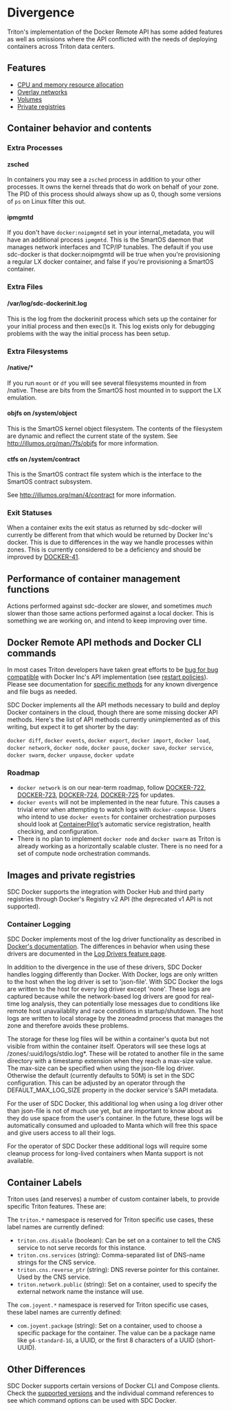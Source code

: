# Divergence

Triton's implementation of the Docker Remote API has some added features as well as omissions where the API conflicted with the needs of deploying containers across Triton data centers.

## Features

* [CPU and memory resource allocation](features/resources.md)
* [Overlay networks](features/networks.md)
* [Volumes](features/volumes.md)
* [Private registries](features/repos.md)

## Container behavior and contents

### Extra Processes

#### zsched

In containers you may see a `zsched` process in addition to your other
processes. It owns the kernel threads that do work on behalf of your zone.
The PID of this process should always show up as 0, though some versions of
`ps` on Linux filter this out.

#### ipmgmtd

If you don't have `docker:noipmgmtd` set in your internal_metadata, you will
have an additional process `ipmgmtd`. This is the SmartOS daemon that manages
network interfaces and TCP/IP tunables. The default if you use sdc-docker is
that docker:noipmgmtd will be true when you're provisioning a regular LX docker
container, and false if you're provisioning a SmartOS container.

### Extra Files

#### /var/log/sdc-dockerinit.log

This is the log from the dockerinit process which sets up the container for
your initial process and then exec()s it. This log exists only for debugging
problems with the way the initial process has been setup.

### Extra Filesystems

#### /native/*

If you run `mount` or `df` you will see several filesystems mounted in from
/native. These are bits from the SmartOS host mounted in to support the LX
emulation.

#### objfs on /system/object

This is the SmartOS kernel object filesystem. The contents of the filesystem
are dynamic and reflect the current state of the system. See
<http://illumos.org/man/7fs/objfs> for more information.

#### ctfs on /system/contract

This is the SmartOS contract file system which is the interface to the SmartOS
contract subsystem.

See <http://illumos.org/man/4/contract> for more information.

### Exit Statuses

When a container exits the exit status as returned by sdc-docker will currently
be different from that which would be returned by Docker Inc's docker. This is
due to differences in the way we handle processes within zones. This is
currently considered to be a deficiency and should be improved by [DOCKER-41](http://smartos.org/bugview/DOCKER-41).

## Performance of container management functions

Actions performed against sdc-docker are slower, and sometimes _much_ slower
than those same actions performed against a local docker. This is something we
are working on, and intend to keep improving over time.

## Docker Remote API methods and Docker CLI commands

In most cases Triton developers have taken great efforts to be [bug for bug compatible](http://en.wikipedia.org/wiki/Bug_compatibility) with Docker Inc's API implementation (see [restart policies](./features/restart.md)). Please see documentation for [specific methods](./commands/) for any known divergence and file bugs as needed.

SDC Docker implements all the API methods necessary to build and deploy Docker
containers in the cloud, though there are some missing docker API methods.
Here's the list of API methods currently unimplemented as of this writing, but
expect it to get shorter by the day:

`docker diff`, `docker events`, `docker export`, `docker import`, `docker load`,
`docker network`, `docker node`, `docker pause`, `docker save`,
`docker service`, `docker swarm`, `docker unpause`, `docker update`

### Roadmap

* `docker network` is on our near-term roadmap, follow
[DOCKER-722](http://smartos.org/bugview/DOCKER-722), [DOCKER-723](http://smartos.org/bugview/DOCKER-723),
[DOCKER-724](http://smartos.org/bugview/DOCKER-724), [DOCKER-725](http://smartos.org/bugview/DOCKER-725)
  for updates.
* `docker events` will not be implemented in the near future. This causes a
  trivial error when attempting to watch logs with `docker-compose`. Users who
  intend to use `docker events` for container orchestration purposes should
  look at [ContainerPilot](https://www.joyent.com/containerpilot)’s automatic
  service registration, health checking, and configuration.
* There is no plan to implement `docker node` and `docker swarm` as Triton is
  already working as a horizontally scalable cluster. There is no need for a
  set of compute node orchestration commands.

## Images and private registries

SDC Docker supports the integration with Docker Hub and third party registries through
Docker's Registry v2 API (the deprecated v1 API is not supported).

### Container Logging

SDC Docker implements most of the log driver functionality as described in
[Docker's documentation](https://docs.docker.com/engine/reference/logging/overview/).
The differences in behavior when using these drivers are documented in the [Log
Drivers feature page](./features/logdrivers.md).

In addition to the divergence in the use of these drivers, SDC Docker handles
logging differently than Docker. With Docker, logs are only written to the host
when the log driver is set to 'json-file'. With SDC Docker the logs are written
to the host for every log driver except 'none'. These logs are captured because
while the network-based log drivers are good for real-time log analysis, they
can potentially lose messages due to conditions like remote host unavailablity
and race conditions in startup/shutdown. The host logs are written to local
storage by the zoneadmd process that manages the zone and therefore avoids these
problems.

The storage for these log files will be within a container's quota but not
visible from within the container itself. Operators will see these logs at
/zones/:uuid/logs/stdio.log*. These will be rotated to another file in the same
directory with a timestamp extension when they reach a max-size value. The
max-size can be specified when using the json-file log driver. Otherwise the
default (currently defaults to 50M) is set in the SDC configuration. This can
be adjusted by an operator through the DEFAULT_MAX_LOG_SIZE property in the
docker service's SAPI metadata.

For the user of SDC Docker, this additional log when using a log driver other
than json-file is not of much use yet, but are important to know about as they
do use space from the user's container. In the future, these logs will be
automatically consumed and uploaded to Manta which will free this space and give
users access to all their logs.

For the operator of SDC Docker these additional logs will require some cleanup
process for long-lived containers when Manta support is not available.

## Container Labels

Triton uses (and reserves) a number of custom container labels, to provide
specific Triton features. These are:

The `triton.*` namespace is reserved for Triton specific use cases, these label
names are currently defined:

* `triton.cns.disable` (boolean): Can be set on a container to tell the CNS
  service to not serve records for this instance.
* `triton.cns.services` (string): Comma-separated list of DNS-name strings
  for the CNS service.
* `triton.cns.reverse_ptr` (string): DNS reverse pointer for this container.
  Used by the CNS service.
* `triton.network.public` (string): Set on a container, used to specify the
  external network name the instance will use.

The `com.joyent.*` namespace is reserved for Triton specific use cases,
these label names are currently defined:

* `com.joyent.package` (string): Set on a container, used to choose a specific
  package for the container. The value can be a package name like
  `g4-standard-1G`, a UUID, or the first 8 characters of a UUID
  (short-UUID).

## Other Differences

SDC Docker supports certain versions of Docker CLI and Compose clients. Check
the [supported versions](../#docker-version) and the individual command
references to see which command options can be used with SDC Docker.
